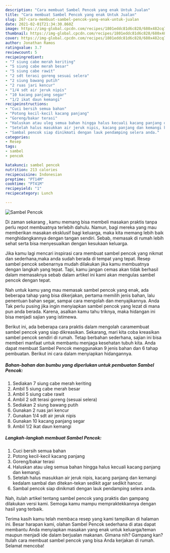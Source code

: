 ```yaml
---
description: "Cara membuat Sambel Pencok yang enak Untuk Jualan"
title: "Cara membuat Sambel Pencok yang enak Untuk Jualan"
slug: 267-cara-membuat-sambel-pencok-yang-enak-untuk-jualan
date: 2021-02-01T21:34:30.860Z
image: https://img-global.cpcdn.com/recipes/1801eddc81d6c828/680x482cq70/sambel-pencok-foto-resep-utama.jpg
thumbnail: https://img-global.cpcdn.com/recipes/1801eddc81d6c828/680x482cq70/sambel-pencok-foto-resep-utama.jpg
cover: https://img-global.cpcdn.com/recipes/1801eddc81d6c828/680x482cq70/sambel-pencok-foto-resep-utama.jpg
author: Jonathan Ramos
ratingvalue: 3.7
reviewcount: 5
recipeingredient:
- "7 siung cabe merah keriting"
- "5 siung cabe merah besar"
- "5 siung cabe rawit"
- "2 sdt terasi goreng sesuai selera"
- "2 siung bawang putih"
- "2 ruas jari kencur"
- "1/4 sdt air jeruk nipis"
- "10 kacang panjang segar"
- "1/2 ikat daun kemangi"
recipeinstructions:
- "Cuci bersih semua bahan"
- "Potong kecil-kecil kacang panjang"
- "Goreng/bakar terasi"
- "Haluskan atau uleg semua bahan hingga halus kecuali kacang panjang dan kemangi."
- "Setelah halus masukkan air jeruk nipis, kacang panjang dan kemangi kedalam sambal dan ditekan-tekan sedikit agar sedikit hancur."
- "Sambal pencok siap dinikmati dengan lauk pendamping selera anda."
categories:
- Resep
tags:
- sambel
- pencok

katakunci: sambel pencok 
nutrition: 213 calories
recipecuisine: Indonesian
preptime: "PT14M"
cooktime: "PT41M"
recipeyield: "1"
recipecategory: Lunch

---
```



![Sambel Pencok](https://img-global.cpcdn.com/recipes/1801eddc81d6c828/680x482cq70/sambel-pencok-foto-resep-utama.jpg)

Di zaman  sekarang , kamu memang bisa membeli masakan praktis tanpa perlu repot membuatnya terlebih dahulu. Namun, bagi mereka yang mau memberikan masakan eksklusif bagi keluarga, maka kita memang lebih baik menghidangkannya dengan tangan sendiri. Sebab, memasak di rumah lebih sehat serta bisa menyesuaikan dengan kesukaan keluarga.

Jika kamu lagi mencari inspirasi cara membuat sambel pencok yang nikmat dan sederhana,maka anda sudah berada di tempat yang tepat. Resep sambel pencok  sebenarnya mudah dilakukan jika kamu membuatnya dengan langkah yang tepat. Tapi, kamu jangan cemas akan tidak berhasil dalam memasaknya 
sebab dalam artikel ini kami akan mengulas sambel pencok dengan tepat.  



Nah untuk kamu yang mau memasak sambel pencok yang enak, ada beberapa tahap yang bisa dikerjakan, pertama memilih jenis bahan, lalu penentuan bahan segar, sampai cara mengolah dan menyajikannya. Anda Tak perlu pusing jika ingin menyiapkan sambel pencok yang lezat di mana pun anda berada. Karena, asalkan kamu  tahu triknya, maka hidangan ini bisa menjadi sajian yang istimewa.

Berikut ini, ada beberapa cara praktis  dalam mengolah caramembuat sambel pencok yang siap dikreasikan. Sekarang, mari kita coba kreasikan sambel pencok sendiri di rumah. Tetap berbahan sederhana, sajian ini bisa memberi manfaat untuk membantu menjaga kesehatan tubuh kita. Anda dapat membuat Sambel Pencok menggunakan 9 jenis bahan dan 6 tahap pembuatan. Berikut ini cara dalam menyiapkan hidangannya.

<!--inarticleads1-->

##### Bahan-bahan dan bumbu yang diperlukan untuk pembuatan Sambel Pencok:

1. Sediakan 7 siung cabe merah keriting
1. Ambil 5 siung cabe merah besar
1. Ambil 5 siung cabe rawit
1. Ambil 2 sdt terasi goreng (sesuai selera)
1. Sediakan 2 siung bawang putih
1. Gunakan 2 ruas jari kencur
1. Gunakan 1/4 sdt air jeruk nipis
1. Gunakan 10 kacang panjang segar
1. Ambil 1/2 ikat daun kemangi




<!--inarticleads2-->

##### Langkah-langkah membuat Sambel Pencok:

1. Cuci bersih semua bahan
1. Potong kecil-kecil kacang panjang
1. Goreng/bakar terasi
1. Haluskan atau uleg semua bahan hingga halus kecuali kacang panjang dan kemangi.
1. Setelah halus masukkan air jeruk nipis, kacang panjang dan kemangi kedalam sambal dan ditekan-tekan sedikit agar sedikit hancur.
1. Sambal pencok siap dinikmati dengan lauk pendamping selera anda.




Nah, itulah artikel tentang  sambel pencok  yang praktis dan gampang dilakukan versi kami. Semoga kamu mampu mempraktekkannya dengan hasil yang terbaik. 

Terima kasih kamu telah membaca resep yang kami tampilkan di halaman ini. Besar harapan kami, olahan  Sambel Pencok sederhana di atas dapat membantu Anda menyiapkan masakan yang enak untuk keluarga/teman maupun menjadi ide dalam berjualan makanan. Gimana nih? Gampang kan? Itulah cara membuat sambel pencok yang bisa Anda kerjakan di rumah. Selamat mencoba!

